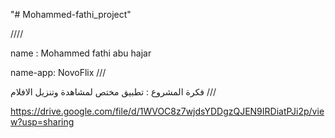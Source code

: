 "# Mohammed-fathi_project" 

////

name : Mohammed fathi abu hajar


name-app: NovoFlix
///


فكرة المشروع : تطبيق مختص لمشاهدة وتنزيل الافلام 
///

https://drive.google.com/file/d/1WVOC8z7wjdsYDDgzQJEN9IRDiatPJi2p/view?usp=sharing
